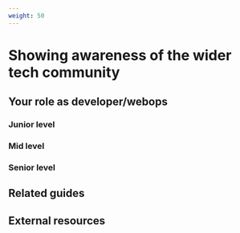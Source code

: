 ```yaml
---
weight: 50
---
```


# Showing awareness of the wider tech community

## Your role as developer/webops

### Junior level

### Mid level

### Senior level

## Related guides

## External resources
